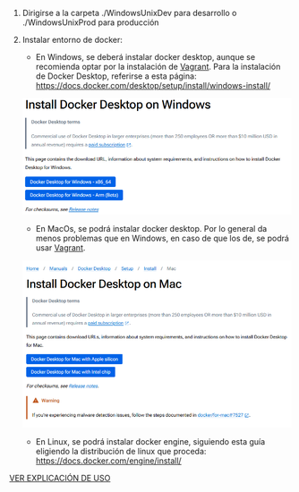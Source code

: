 1. Dirigirse a la carpeta ./WindowsUnixDev para desarrollo o ./WindowsUnixProd para producción

2. Instalar entorno de docker:

    - En Windows, se deberá instalar docker desktop, aunque se recomienda optar por la instalación de [Vagrant](./VagrantSetupOdoo.md). Para la instalación de Docker Desktop, referirse a esta página: https://docs.docker.com/desktop/setup/install/windows-install/ 

    ![Instalación Docker Desktop Windows](./dockerDesktopWindows.png)

    - En MacOs, se podrá instalar docker desktop. Por lo general da menos problemas que en Windows, en caso de que los de, se podrá usar [Vagrant](./VagrantSetupOdoo.md).

    ![Instalación Docker Desktop MacOS](./dockerDesktopMacOS.png)
    
    - En Linux, se podrá instalar docker engine, siguiendo esta guía eligiendo la distribución de linux que proceda: https://docs.docker.com/engine/install/

[VER EXPLICACIÓN DE USO](UsoYMantenimiento.md)